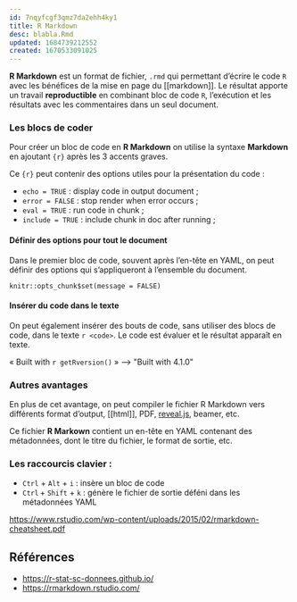 ```yaml
---
id: 7nqyfcgf3qmz7da2ehh4ky1
title: R Markdown
desc: blabla.Rmd
updated: 1684739212552
created: 1670533091025
---
```


**R Markdown** est un format de fichier, `.rmd` qui permettant d’écrire le code `R` avec les bénéfices de la mise en page du [[markdown]]. Le résultat apporte un travail **reproductible** en combinant bloc de code `R`, l’exécution et les résultats avec les commentaires dans un seul document.

### Les blocs de coder

Pour créer un bloc de code en **R Markdown** on utilise la syntaxe **Markdown** en ajoutant `{r}` après les 3 accents graves.

Ce `{r}` peut contenir des options utiles pour la présentation du code :

- `echo = TRUE` : display code in output document ;
- `error = FALSE` : stop render when error occurs ;
- `eval = TRUE` : run code in chunk ;
- `include = TRUE` : include chunk in doc after running ;

#### Définir des options pour tout le document

Dans le premier bloc de code, souvent après l’en-tête en YAML, on peut définir des options qui s’appliqueront à l’ensemble du document.

```{r include=FALSE}
knitr::opts_chunk$set(message = FALSE)
```

#### Insérer du code dans le texte

On peut également insérer des bouts de code, sans utiliser des blocs de code, dans le texte `r <code>`. Le code est évaluer et le résultat apparaît en texte.

« Built with `r getRversion()` » --> "Built with 4.1.0"

### Autres avantages

En plus de cet avantage, on peut compiler le fichier R Markdown vers différents format d’output, [[html]], PDF, [reveal.js](https://bookdown.org/yihui/rmarkdown/revealjs.html), beamer, etc.

Ce fichier **R Markown** contient un en-tête en YAML contenant des métadonnées, dont le titre du fichier, le format de sortie, etc.

### Les raccourcis clavier :

- `Ctrl` + `Alt` + `i` : insère un bloc de code
- `Ctrl` + `Shift` + `k` : génère le fichier de sortie déféni dans les métadonnées YAML

https://www.rstudio.com/wp-content/uploads/2015/02/rmarkdown-cheatsheet.pdf

## Références

- https://r-stat-sc-donnees.github.io/
- https://rmarkdown.rstudio.com/

